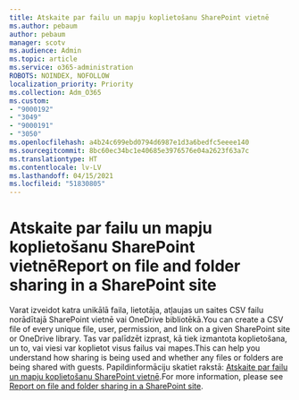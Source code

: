 ```yaml
---
title: Atskaite par failu un mapju koplietošanu SharePoint vietnē
ms.author: pebaum
author: pebaum
manager: scotv
ms.audience: Admin
ms.topic: article
ms.service: o365-administration
ROBOTS: NOINDEX, NOFOLLOW
localization_priority: Priority
ms.collection: Adm_O365
ms.custom:
- "9000192"
- "3049"
- "9000191"
- "3050"
ms.openlocfilehash: a4b24c699ebd0794d6987e1d3a6bedfc5eeee140
ms.sourcegitcommit: 8bc60ec34bc1e40685e3976576e04a2623f63a7c
ms.translationtype: HT
ms.contentlocale: lv-LV
ms.lasthandoff: 04/15/2021
ms.locfileid: "51830805"
---
```

# <a name="report-on-file-and-folder-sharing-in-a-sharepoint-site"></a><span data-ttu-id="be530-102">Atskaite par failu un mapju koplietošanu SharePoint vietnē</span><span class="sxs-lookup"><span data-stu-id="be530-102">Report on file and folder sharing in a SharePoint site</span></span>

<span data-ttu-id="be530-103">Varat izveidot katra unikālā faila, lietotāja, atļaujas un saites CSV failu norādītajā SharePoint vietnē vai OneDrive bibliotēkā.</span><span class="sxs-lookup"><span data-stu-id="be530-103">You can create a CSV file of every unique file, user, permission, and link on a given SharePoint site or OneDrive library.</span></span> <span data-ttu-id="be530-104">Tas var palīdzēt izprast, kā tiek izmantota koplietošana, un to, vai viesi var koplietot visus failus vai mapes.</span><span class="sxs-lookup"><span data-stu-id="be530-104">This can help you understand how sharing is being used and whether any files or folders are being shared with guests.</span></span> <span data-ttu-id="be530-105">Papildinformāciju skatiet rakstā: [Atskaite par failu un mapju koplietošanu SharePoint vietnē](https://docs.microsoft.com/sharepoint/sharing-reports).</span><span class="sxs-lookup"><span data-stu-id="be530-105">For more information, please see [Report on file and folder sharing in a SharePoint site](https://docs.microsoft.com/sharepoint/sharing-reports).</span></span>
